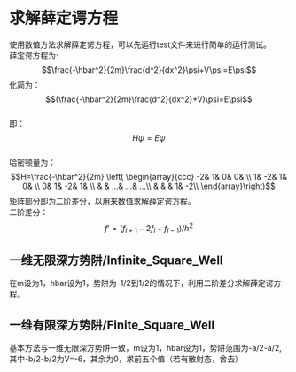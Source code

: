 
# 求解薛定谔方程

使用数值方法求解薛定谔方程，可以先运行test文件来进行简单的运行测试。  
薛定谔方程为:  
$$\frac{-\hbar^2}{2m}\frac{d^2}{dx^2}\psi+V\psi=E\psi$$
化简为：  
$$(\frac{-\hbar^2}{2m}\frac{d^2}{dx^2}+V)\psi=E\psi$$  
即：  
$$H\psi=E\psi$$  
哈密顿量为：  
$$H=\frac{-\hbar^2}{2m}
\left( \begin{array}{ccc}
    -2&  1&   0&   0&    \\
     1& -2&   1&   0&    \\
     0&  1&  -2&   1&    \\
      &   & ...& ...& ...\\
      &   &    &   1&  -2\\
\end{array}\right)$$
矩阵部分即为二阶差分，以用来数值求解薛定谔方程。  
二阶差分：  
$$f'=(f_{i+1}-2f_i+f_{i-1})/h^2$$

## 一维无限深方势阱/Infinite_Square_Well

在m设为1，hbar设为1，势阱为-1/2到1/2的情况下，利用二阶差分求解薛定谔方程。

## 一维有限深方势阱/Finite_Square_Well

基本方法与一维无限深方势阱一致，m设为1，hbar设为1，势阱范围为-a/2-a/2,其中-b/2-b/2为V=-6，其余为0，求前五个值（若有散射态，舍去）
